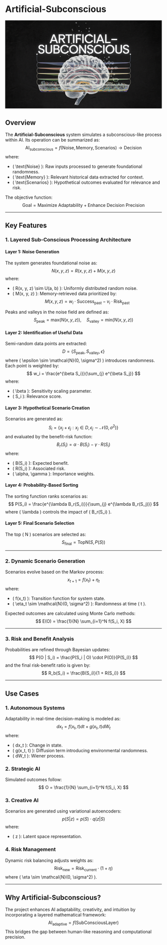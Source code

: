 # Artificial-Subconscious

![Cover Image](media/cover_img.png)

## Overview
The **Artificial-Subconscious** system simulates a subconscious-like process within AI. Its operation can be summarized as:
$$
\text{AI}_{\text{subconscious}} = f(\text{Noise}, \text{Memory}, \text{Scenarios}) \rightarrow \text{Decision}
$$
where:
- \( \text{Noise} \): Raw inputs processed to generate foundational randomness.
- \( \text{Memory} \): Relevant historical data extracted for context.
- \( \text{Scenarios} \): Hypothetical outcomes evaluated for relevance and risk.

The objective function:
$$
\text{Goal} = \text{Maximize Adaptability} + \text{Enhance Decision Precision}
$$

---

## Key Features

### **1. Layered Sub-Conscious Processing Architecture**

#### **Layer 1: Noise Generation**
The system generates foundational noise as:
$$
N(x, y, z) = R(x, y, z) + M(x, y, z)
$$
where:
- \( R(x, y, z) \sim U(a, b) \): Uniformly distributed random noise.
- \( M(x, y, z) \): Memory-retrieved data prioritized by:
$$
M(x, y, z) = w_i \cdot \text{Success}_{\text{past}} - v_i \cdot \text{Risk}_{\text{past}}
$$

Peaks and valleys in the noise field are defined as:
$$
S_{\text{peak}} = \text{max}(N(x, y, z)), \quad S_{\text{valley}} = \text{min}(N(x, y, z))
$$

#### **Layer 2: Identification of Useful Data**
Semi-random data points are extracted:
$$
D = \{ S_{\text{peak}}, S_{\text{valley}}, \epsilon \}
$$
where \( \epsilon \sim \mathcal{N}(0, \sigma^2) \) introduces randomness. Each point is weighted by:
$$
w_i = \frac{e^{\beta S_i}}{\sum_{j} e^{\beta S_j}}
$$
where:
- \( \beta \): Sensitivity scaling parameter.
- \( S_i \): Relevance score.

#### **Layer 3: Hypothetical Scenario Creation**
Scenarios are generated as:
$$
S_i = \{ x_j + \epsilon_j : x_j \in D, \epsilon_j \sim \mathcal{N}(0, \sigma^2) \}
$$
and evaluated by the benefit-risk function:
$$
B_r(S_i) = \alpha \cdot B(S_i) - \gamma \cdot R(S_i)
$$
where:
- \( B(S_i) \): Expected benefit.
- \( R(S_i) \): Associated risk.
- \( \alpha, \gamma \): Importance weights.

#### **Layer 4: Probability-Based Sorting**
The sorting function ranks scenarios as:
$$
P(S_i) = \frac{e^{\lambda B_r(S_i)}}{\sum_{j} e^{\lambda B_r(S_j)}}
$$
where \( \lambda \) controls the impact of \( B_r(S_i) \).

#### **Layer 5: Final Scenario Selection**
The top \( N \) scenarios are selected as:
$$
S_{\text{final}} = \text{TopN}(S, P(S))
$$

---

### **2. Dynamic Scenario Generation**
Scenarios evolve based on the Markov process:
$$
x_{t+1} = f(x_t) + \eta_t
$$
where:
- \( f(x_t) \): Transition function for system state.
- \( \eta_t \sim \mathcal{N}(0, \sigma^2) \): Randomness at time \( t \).

Expected outcomes are calculated using Monte Carlo methods:
$$
E(O) = \frac{1}{N} \sum_{i=1}^N f(S_i, X)
$$

---

### **3. Risk and Benefit Analysis**
Probabilities are refined through Bayesian updates:
$$
P(O | S_i) = \frac{P(S_i | O) \cdot P(O)}{P(S_i)}
$$
and the final risk-benefit ratio is given by:
$$
R_b(S_i) = \frac{B(S_i)}{1 + R(S_i)}
$$

---

## Use Cases

### **1. Autonomous Systems**
Adaptability in real-time decision-making is modeled as:
$$
dx_t = f(x_t, t) dt + g(x_t, t) dW_t
$$
where:
- \( dx_t \): Change in state.
- \( g(x_t, t) \): Diffusion term introducing environmental randomness.
- \( dW_t \): Wiener process.

### **2. Strategic AI**
Simulated outcomes follow:
$$
O = \frac{1}{N} \sum_{i=1}^N f(S_i, X)
$$

### **3. Creative AI**
Scenarios are generated using variational autoencoders:
$$
p(S | z) = p(S) \cdot q(z | S)
$$
where:
- \( z \): Latent space representation.

### **4. Risk Management**
Dynamic risk balancing adjusts weights as:
$$
\text{Risk}_{\text{new}} = \text{Risk}_{\text{current}} \cdot (1 + \eta)
$$
where \( \eta \sim \mathcal{N}(0, \sigma^2) \).

---

## Why Artificial-Subconscious?
The project enhances AI adaptability, creativity, and intuition by incorporating a layered mathematical framework:
$$
\text{AI}_{\text{adaptive}} = f(\text{SubConsciousLayer})
$$
This bridges the gap between human-like reasoning and computational precision.
